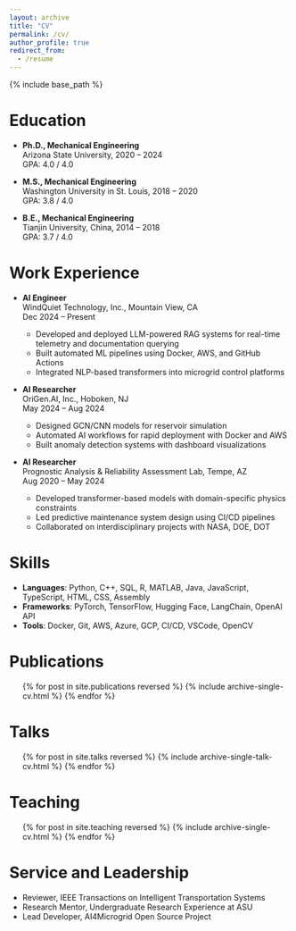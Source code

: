```yaml
---
layout: archive
title: "CV"
permalink: /cv/
author_profile: true
redirect_from:
  - /resume
---
```


{% include base_path %}

Education
======
* **Ph.D., Mechanical Engineering**  
  Arizona State University, 2020 – 2024  
  GPA: 4.0 / 4.0

* **M.S., Mechanical Engineering**  
  Washington University in St. Louis, 2018 – 2020  
  GPA: 3.8 / 4.0

* **B.E., Mechanical Engineering**  
  Tianjin University, China, 2014 – 2018  
  GPA: 3.7 / 4.0

Work Experience
======
* **AI Engineer**  
  WindQuiet Technology, Inc., Mountain View, CA  
  Dec 2024 – Present  
  - Developed and deployed LLM-powered RAG systems for real-time telemetry and documentation querying  
  - Built automated ML pipelines using Docker, AWS, and GitHub Actions  
  - Integrated NLP-based transformers into microgrid control platforms

* **AI Researcher**  
  OriGen.AI, Inc., Hoboken, NJ  
  May 2024 – Aug 2024  
  - Designed GCN/CNN models for reservoir simulation  
  - Automated AI workflows for rapid deployment with Docker and AWS  
  - Built anomaly detection systems with dashboard visualizations

* **AI Researcher**  
  Prognostic Analysis & Reliability Assessment Lab, Tempe, AZ  
  Aug 2020 – May 2024  
  - Developed transformer-based models with domain-specific physics constraints  
  - Led predictive maintenance system design using CI/CD pipelines  
  - Collaborated on interdisciplinary projects with NASA, DOE, DOT

Skills
======
* **Languages**: Python, C++, SQL, R, MATLAB, Java, JavaScript, TypeScript, HTML, CSS, Assembly  
* **Frameworks**: PyTorch, TensorFlow, Hugging Face, LangChain, OpenAI API  
* **Tools**: Docker, Git, AWS, Azure, GCP, CI/CD, VSCode, OpenCV

Publications
======
<ul>
  {% for post in site.publications reversed %}
    {% include archive-single-cv.html %}
  {% endfor %}
</ul>

Talks
======
<ul>
  {% for post in site.talks reversed %}
    {% include archive-single-talk-cv.html %}
  {% endfor %}
</ul>

Teaching
======
<ul>
  {% for post in site.teaching reversed %}
    {% include archive-single-cv.html %}
  {% endfor %}
</ul>

Service and Leadership
======
* Reviewer, IEEE Transactions on Intelligent Transportation Systems  
* Research Mentor, Undergraduate Research Experience at ASU  
* Lead Developer, AI4Microgrid Open Source Project
